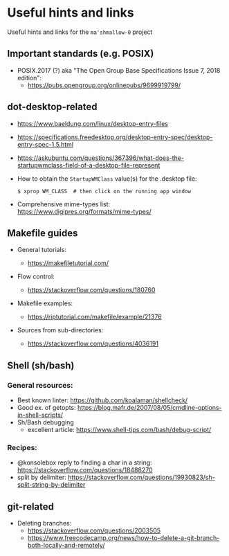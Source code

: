 # Useful hints and links

Useful hints and links for the `ma'shmallow-0` project

## Important standards (e.g. POSIX)

- POSIX.2017 (?) aka "The Open Group Base Specifications Issue 7, 2018 edition":
  - https://pubs.opengroup.org/onlinepubs/9699919799/

## dot-desktop-related

- https://www.baeldung.com/linux/desktop-entry-files

- https://specifications.freedesktop.org/desktop-entry-spec/desktop-entry-spec-1.5.html

- https://askubuntu.com/questions/367396/what-does-the-startupwmclass-field-of-a-desktop-file-represent

- How to obtain the `StartupWMClass` value(s) for the .desktop file:
  ```
  $ xprop WM_CLASS  # then click on the running app window
  ```

- Comprehensive mime-types list: https://www.digipres.org/formats/mime-types/


## Makefile guides

- General tutorials:
  - https://makefiletutorial.com/

- Flow control:
  - https://stackoverflow.com/questions/180760

- Makefile examples:
  - https://riptutorial.com/makefile/example/21376

- Sources from sub-directories:
  - https://stackoverflow.com/questions/4036191


## Shell (sh/bash)

### General resources:

- Best known linter: https://github.com/koalaman/shellcheck/
- Good ex. of getopts: https://blog.mafr.de/2007/08/05/cmdline-options-in-shell-scripts/
- Sh/Bash debugging
  - excellent article: https://www.shell-tips.com/bash/debug-script/

### Recipes:

- @konsolebox reply to finding a char in a string: https://stackoverflow.com/questions/18488270
- split by delimiter: https://stackoverflow.com/questions/19930823/sh-split-string-by-delimiter


## git-related

- Deleting branches:
  - https://stackoverflow.com/questions/2003505
  - https://www.freecodecamp.org/news/how-to-delete-a-git-branch-both-locally-and-remotely/
